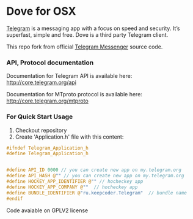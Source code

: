 Dove for OSX
===========

[Telegram](http://telegram.org) is a messaging app with a focus on speed and security. It’s superfast, simple and free. Dove is a third party Telegram client.

This repo fork from official [Telegram Messenger](https://github.com/overtake/telegram) source code.

### API, Protocol documentation

Documentation for Telegram API is available here: http://core.telegram.org/api

Documentation for MTproto protocol is available here: http://core.telegram.org/mtproto

### For Quick Start Usage



1. Checkout repository
2. Create 'Application.h' file with this content:

```c
#ifndef Telegram_Application_h
#define Telegram_Application_h


#define API_ID 0000 // you can create new app on my.telegram.org
#define API_HASH @"" // you can create new app on my.telegram.org
#define HOCKEY_APP_IDENTIFIER @"" // hocheckey app
#define HOCKEY_APP_COMPANY @""  // hocheckey app
#define BUNDLE_IDENTIFIER @"ru.keepcoder.Telegram"  // bundle name
#endif
```

Code avaiable on GPLV2 license
